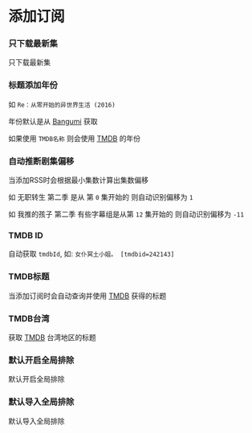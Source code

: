 # 添加订阅

### 只下载最新集

只下载最新集

### 标题添加年份

如 `Re：从零开始的异世界生活 (2016)`

年份默认是从 [Bangumi](https://bgm.tv/) 获取

如果使用 `TMDB名称` 则会使用 [TMDB](https://www.themoviedb.org/) 的年份

### 自动推断剧集偏移

当添加RSS时会根据最小集数计算出集数偏移

如 无职转生 第二季 是从 第 `0` 集开始的 则自动识别偏移为 `1`

如 我推的孩子 第二季 有些字幕组是从第 `12` 集开始的 则自动识别偏移为 `-11`

### TMDB ID

自动获取 `tmdbId`, 如: `女仆冥土小姐。 [tmdbid=242143]`

### TMDB标题

当添加订阅时会自动查询并使用 [TMDB](https://www.themoviedb.org/) 获得的标题

### TMDB台湾

获取 [TMDB](https://www.themoviedb.org/) 台湾地区的标题

### 默认开启全局排除

默认开启全局排除

### 默认导入全局排除

默认导入全局排除
